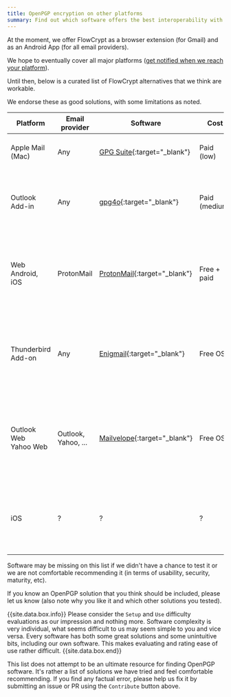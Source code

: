 ```yaml
---
title: OpenPGP encryption on other platforms
summary: Find out which software offers the best interoperability with FlowCrypt
---
```


At the moment, we offer FlowCrypt as a browser extension (for Gmail) and as an Android App (for all email providers).

We hope to eventually cover all major platforms ([get notified when we reach your platform](https://flowcrypt.com/download)).

Until then, below is a curated list of FlowCrypt alternatives that we think are workable.

We endorse these as good solutions, with some limitations as noted.

| Platform | Email provider | Software | Cost | Setup,<br>Use | Our notes |
|---|---|---|---|---|---|
| Apple Mail (Mac) | Any | [GPG Suite](https://gpgtools.org/){:target="_blank"} | Paid (low) | `medium`{:class="orange"},<br>`easy`{:class="green"} | Inexpensive, well supported and feature-full. | 
| Outlook Add-in | Any | [gpg4o](https://www.giepa.de/?lang=en){:target="_blank"} | Paid (medium) | `medium`{:class="orange"},<br>`medium`{:class="orange"} |Excellent support in our experience<br>Pro-active approach to ensure compatibility |
| Web<br>Android, iOS | ProtonMail | [ProtonMail](https://protonmail.com/){:target="_blank"} | Free + paid | `easy`{:class="green"},<br>`easy`{:class="green"} | Good if you want to change your email provider.<br>OpenPGP support limited but improving. Tested, used by many. |
| Thunderbird Add-on | Any | [Enigmail](https://www.enigmail.net/index.php/en/){:target="_blank"} | Free OSS | `difficult`{:class="red"},<br>`medium`{:class="orange"} | Mature and battle tested software<br>You should have IT staff to help with setup and provide support. |
| Outlook Web<br>Yahoo Web | Outlook,<br>Yahoo, ... | [Mailvelope](https://www.mailvelope.com/en){:target="_blank"} | Free OSS | `medium`{:class="orange"},<br>`medium`{:class="orange"} | Battle tested. Difficult with attachments, some incompatibility.<br>Free, well maintained and works with many email providers. |
| iOS | ? | ? | ? | ? | We didn't find any good solution for iOS: <br>[Get notified when we release our iOS App](https://flowcrypt.com/download) |

Software may be missing on this list if we didn't have a chance to test it or we are not comfortable recommending it (in terms of usability, security, maturity, etc).

If you know an OpenPGP solution that you think should be included, please let us know (also note why you like it and which other solutions you tested).

{{site.data.box.info}}
Please consider the `Setup` and `Use` difficulty evaluations as our impression and nothing more. Software complexity is very individual, what seems difficult to us may seem simple to you and vice versa. Every software has both some great solutions and some unintuitive bits, including our own software. This makes evaluating and rating ease of use rather difficult.
{{site.data.box.end}}

This list does not attempt to be an ultimate resource for finding OpenPGP software. It's rather a list of solutions we have tried and feel comfortable recommending. If you find any factual error, please help us fix it by submitting an issue or PR using the `Contribute` button above.
